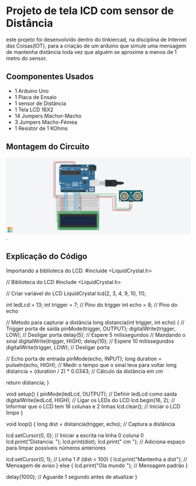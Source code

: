 # Projeto de tela lCD com sensor de Distância

este projeto foi desenvolvido dentro do tinkiercad, na disciplina de Internet das Coisas(IOT), para a criação de um arduino que simule uma mensagem de mantenha 
distância toda vez que alguém se aproxime a menos de 1 metro do sensor.

## Coomponentes Usados 

- 1 Arduino Uno
- 1 Placa de Ensaio
- 1 sensor de Distância
- 1 Tela LCD 16X2
- 14 Jumpers Machor-Macho
- 3 Jumpers Macho-Fémea
- 1 Resistor de 1 KOhms

## Montagem do Circuito

![Imagem de Circuito](telalcd.png).

## Explicação do Código

Importando a biblioteca do LCD.
#incluide <LiquidCrystal.h>

// Biblioteca do LCD
#include <LiquidCrystal.h>

// Criar variável do LCD
LiquidCrystal lcd(2, 3, 4, 9, 10, 11);

int ledLcd = 13;
int trigger = 7; // Pino do trigger
int echo = 8;    // Pino do echo

// Método para capturar a distância
long distancia(int trigger, int echo) {
  // Trigger porta de saída
  pinMode(trigger, OUTPUT);
  digitalWrite(trigger, LOW); // Desligar porta
  delay(5); // Espere 5 milissegundos
  // Mandando o sinal
  digitalWrite(trigger, HIGH);
  delay(10); // Espere 10 milissegundos
  digitalWrite(trigger, LOW); // Desligar porta
  
  // Echo porta de entrada
  pinMode(echo, INPUT);
  long duration = pulseIn(echo, HIGH); // Medir o tempo que o sinal leva para voltar
  long distancia = (duration / 2) * 0.0343; // Cálculo da distância em cm
  
  return distancia;
}

void setup() {
  pinMode(ledLcd, OUTPUT); // Definir ledLcd como saída
  digitalWrite(ledLcd, HIGH); // Ligar os LEDs do LCD
  lcd.begin(16, 2); // Informar que o LCD tem 16 colunas e 2 linhas
  lcd.clear(); // Iniciar o LCD limpo
}

void loop() {
  long dist = distancia(trigger, echo); // Captura a distância
  
  lcd.setCursor(0, 0); // Iniciar a escrita na linha 0 coluna 0
  lcd.print("Distancia: ");
  lcd.print(dist);
  lcd.print(" cm   "); // Adiciona espaço para limpar possíveis números anteriores

  lcd.setCursor(0, 1); // Linha 1
  if (dist < 100) {
    lcd.print("Mantenha a dist"); // Mensagem de aviso
  } else {
    lcd.print("Ola mundo       "); // Mensagem padrão
  }
  
  delay(1000); // Aguarde 1 segundo antes de atualizar
}
